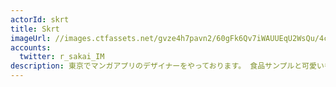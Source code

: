 ```yaml
---
actorId: skrt
title: Skrt
imageUrl: //images.ctfassets.net/gvze4h7pavn2/60gFk6Qv7iWAUUEqU2WsQu/4c4aabd0afd391f06ed07372e997ae98/actor-skrt.jpg
accounts:
  twitter: r_sakai_IM
description: 東京でマンガアプリのデザイナーをやっております。 食品サンプルと可愛いものが好きです。
---
```

